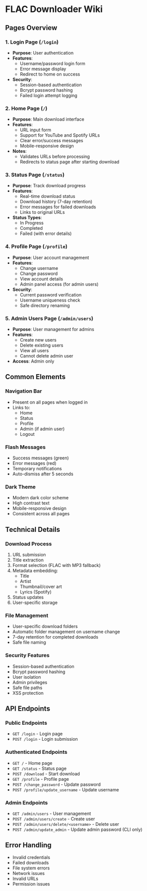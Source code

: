 # FLAC Downloader Wiki

## Pages Overview

### 1. Login Page (`/login`)
- **Purpose**: User authentication
- **Features**:
  - Username/password login form
  - Error message display
  - Redirect to home on success
- **Security**:
  - Session-based authentication
  - Bcrypt password hashing
  - Failed login attempt logging

### 2. Home Page (`/`)
- **Purpose**: Main download interface
- **Features**:
  - URL input form
  - Support for YouTube and Spotify URLs
  - Clear error/success messages
  - Mobile-responsive design
- **Notes**:
  - Validates URLs before processing
  - Redirects to status page after starting download

### 3. Status Page (`/status`)
- **Purpose**: Track download progress
- **Features**:
  - Real-time download status
  - Download history (7-day retention)
  - Error messages for failed downloads
  - Links to original URLs
- **Status Types**:
  - In Progress
  - Completed
  - Failed (with error details)

### 4. Profile Page (`/profile`)
- **Purpose**: User account management
- **Features**:
  - Change username
  - Change password
  - View account details
  - Admin panel access (for admin users)
- **Security**:
  - Current password verification
  - Username uniqueness check
  - Safe directory renaming

### 5. Admin Users Page (`/admin/users`)
- **Purpose**: User management for admins
- **Features**:
  - Create new users
  - Delete existing users
  - View all users
  - Cannot delete admin user
- **Access**: Admin only

## Common Elements

### Navigation Bar
- Present on all pages when logged in
- Links to:
  - Home
  - Status
  - Profile
  - Admin (if admin user)
  - Logout

### Flash Messages
- Success messages (green)
- Error messages (red)
- Temporary notifications
- Auto-dismiss after 5 seconds

### Dark Theme
- Modern dark color scheme
- High contrast text
- Mobile-responsive design
- Consistent across all pages

## Technical Details

### Download Process
1. URL submission
2. Title extraction
3. Format selection (FLAC with MP3 fallback)
4. Metadata embedding:
   - Title
   - Artist
   - Thumbnail/cover art
   - Lyrics (Spotify)
5. Status updates
6. User-specific storage

### File Management
- User-specific download folders
- Automatic folder management on username change
- 7-day retention for completed downloads
- Safe file naming

### Security Features
- Session-based authentication
- Bcrypt password hashing
- User isolation
- Admin privileges
- Safe file paths
- XSS protection

## API Endpoints

### Public Endpoints
- `GET /login` - Login page
- `POST /login` - Login submission

### Authenticated Endpoints
- `GET /` - Home page
- `GET /status` - Status page
- `POST /download` - Start download
- `GET /profile` - Profile page
- `POST /change_password` - Update password
- `POST /profile/update_username` - Update username

### Admin Endpoints
- `GET /admin/users` - User management
- `POST /admin/users/create` - Create user
- `POST /admin/users/delete/<username>` - Delete user
- `POST /admin/update_admin` - Update admin password (CLI only)

## Error Handling
- Invalid credentials
- Failed downloads
- File system errors
- Network issues
- Invalid URLs
- Permission issues 
